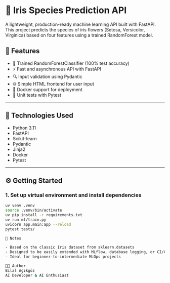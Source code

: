 # 🌸 Iris Species Prediction API

A lightweight, production-ready machine learning API built with FastAPI. This project predicts the species of iris flowers (Setosa, Versicolor, Virginica) based on four features using a trained RandomForest model.

## 🚀 Features

- 🧠 Trained RandomForestClassifier (100% test accuracy)
- ⚡ Fast and asynchronous API with FastAPI
- 🔍 Input validation using Pydantic
- 🌐 Simple HTML frontend for user input
- 🐳 Docker support for deployment
- 🧪 Unit tests with Pytest

---

## 🧰 Technologies Used

- Python 3.11
- FastAPI
- Scikit-learn
- Pydantic
- Jinja2
- Docker
- Pytest

---

## ⚙️ Getting Started

### 1. Set up virtual environment and install dependencies

```bash
uv venv .venv
source .venv/bin/activate
uv pip install -r requirements.txt
uv run ml/train.py
uvicorn app.main:app --reload
pytest tests/

📌 Notes

- Based on the classic Iris dataset from sklearn.datasets
- Designed to be easily extended with MLflow, database logging, or CI/CD
- Ideal for beginner-to-intermediate MLOps projects

👨‍💻 Author
Bilal Açıkgöz
AI Developer & AI Enthusiast